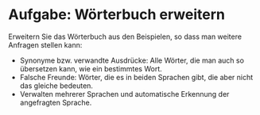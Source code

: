 # Aufgabe: Wörterbuch erweitern

Erweitern Sie das Wörterbuch aus den Beispielen, so dass man weitere Anfragen stellen kann:

* Synonyme bzw. verwandte Ausdrücke:
  Alle Wörter, die man auch so übersetzen kann, wie ein bestimmtes Wort.
* Falsche Freunde:
  Wörter, die es in beiden Sprachen gibt, die aber nicht das gleiche bedeuten.
* Verwalten mehrerer Sprachen und automatische Erkennung der angefragten Sprache.
